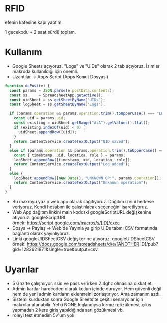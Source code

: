 # RFID 
efenin kafesine kapı yaptım

1 gecekodu + 2 saat sürdü toplam.

# Kullanım
- Google Sheets açıyoruz. "Logs" ve "UIDs" olarak 2 tab açıyoruz. İsimler makroda kullanıldığı için önemli.
- Uzantılar -> Apps Script (Apps Komut Dosyası)
```javascript
function doPost(e) {
  const params = JSON.parse(e.postData.contents);
  const ss     = SpreadsheetApp.getActive();
  const uidSheet = ss.getSheetByName("UIDs");
  const logSheet = ss.getSheetByName("Logs");

  if (params.operation && params.operation.trim().toUpperCase() === "LEARN") {
    const uid = params.uid;
    const existing = uidSheet.getRange("A:A").getValues().flat();
    if (existing.indexOf(uid) < 0) {
      uidSheet.appendRow([uid]);
    }
    return ContentService.createTextOutput("UID saved");
  }
  else if (params.operation && params.operation.trim().toUpperCase() === "LOG") {
    const { timestamp, uid, location, role } = params;
    logSheet.appendRow([timestamp, uid, location, role]);
    return ContentService.createTextOutput("Log added");
  }
  else {
    logSheet.appendRow([new Date(), "UNKNOWN OP:", params.operation]);
    return ContentService.createTextOutput("Unknown operation");
  }
}
```

- Bu makroyu yazıp web app olarak dağıtıyoruz. Dağıtım iznini herkese veriyoruz, Kendi hesabım ile çalıştırılacak seçeneğini işaretliyoruz.
- Web App dağıtım linkini main koddaki googleScriptURL değişkenine atıyoruz. googleScriptURL  
örnek: https://script.google.com/macros/s/[ID]/exec
- Dosya -> Paylaş -> Web'de Yayınla'ya girip UIDs tabını CSV formatında bağlantı olarak yayınlıyoruz.
- Linki googleUIDSheetCSV değişkenine atıyoruz. googleUIDSheetCSV  
örnek: https://docs.google.com/spreadsheets/d/e/[ANOTHER ID]/pub?gid=1283621971&single=true&output=csv

# Uyarılar
- 5 Ghz'te çalışmıyor. ssid ve pass verirken 2.4ghz olmasına dikkat et.
- Admin kartlar hardcoded olarak kodun içinde duruyor. Hem güvenli değil hem de yeni admin kartların eklenmeini zorlaştırıyor. Ama zamanım azdı.
- Sistemi kurduktan sonra Google Sheets'te çeşitli senaryolar için makrolar atanabilir. Yetki NONE loglandıysa kırmızı gözükmesi, çıkış yapmadan 2 kere giriş yapıldığında sarı gözükmesi vb.
- röleyi test etmedim 5v'um yok
